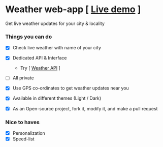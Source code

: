 # Weather web-app [ [Live demo](https://weather-app.itsyeshu.me) ]
Get live weather updates for your city & locality

### Things you can do
* [x] Check live weather with name of your city
* [x] Dedicated API & Interface
    - Try [ [Weather API](https://weather-app.itsyeshu.me/api-docs) ]
* [ ] All private
* [x] Use GPS co-ordinates to get weather updates near you
* [x] Available in different themes (Light / Dark)
* [x] As an Open-source project, fork it, modify it, and make a pull request


### Nice to haves
* [x] Personalization
* [x] Speed-list
